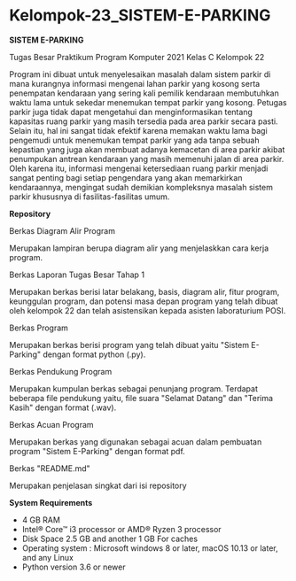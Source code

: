 # Kelompok-23_SISTEM-E-PARKING

**SISTEM E-PARKING**

Tugas Besar Praktikum Program Komputer 2021 Kelas C Kelompok 22

Program ini dibuat untuk menyelesaikan masalah dalam sistem parkir di mana kurangnya informasi mengenai lahan parkir yang kosong serta penempatan kendaraan yang sering kali pemilik kendaraan membutuhkan waktu lama untuk sekedar menemukan tempat parkir yang kosong. 
Petugas parkir juga tidak dapat mengetahui dan menginformasikan tentang kapasitas ruang parkir yang masih tersedia pada area parkir secara pasti. 
Selain itu, hal ini sangat tidak efektif karena memakan waktu lama bagi pengemudi untuk menemukan tempat parkir yang ada tanpa sebuah kepastian yang juga akan membuat adanya kemacetan di area parkir akibat penumpukan antrean kendaraan yang masih memenuhi jalan di area parkir.
Oleh karena itu, informasi mengenai ketersediaan ruang parkir menjadi sangat penting bagi setiap pengendara yang akan memarkirkan kendaraannya, mengingat sudah demikian kompleksnya masalah sistem parkir khususnya di fasilitas-fasilitas umum.


**Repository** 

Berkas Diagram Alir Program

Merupakan lampiran berupa diagram alir yang menjelaskkan cara kerja program.

Berkas Laporan Tugas Besar Tahap 1

Merupakan berkas berisi latar belakang, basis, diagram alir, fitur program, keunggulan program, dan potensi masa depan program yang telah dibuat oleh kelompok 22 dan telah   asistensikan kepada asisten laboraturium POSI.

Berkas Program

Merupakan berkas berisi program yang telah dibuat yaitu "Sistem E-Parking" dengan format python (.py). 

Berkas Pendukung Program

Merupakan kumpulan berkas sebagai penunjang program. Terdapat beberapa file pendukung yaitu, file suara "Selamat Datang" dan "Terima Kasih" dengan format (.wav).

Berkas Acuan Program

Merupakan berkas yang digunakan sebagai acuan dalam pembuatan program "Sistem E-Parking" dengan format pdf.

Berkas "README.md"

Merupakan penjelasan singkat dari isi repository

**System Requirements**

- 4 GB RAM
- Intel® Core™ i3 processor or AMD® Ryzen 3 processor
- Disk Space 2.5 GB and another 1 GB For caches
- Operating system : Microsoft windows 8 or later, macOS 10.13 or later, and any Linux
- Python version 3.6 or newer
